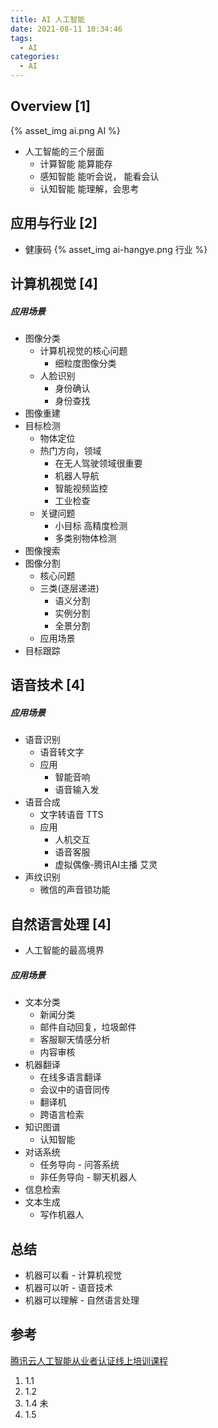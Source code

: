 ```yaml
---
title: AI 人工智能
date: 2021-08-11 10:34:46
tags:
  - AI
categories:
  - AI
---
```


<p></p>
<!-- more -->

## Overview [1]
{% asset_img  ai.png  AI %}

+ 人工智能的三个层面
  + 计算智能
    能算能存
  + 感知智能
    能听会说， 能看会认
  + 认知智能
    能理解，会思考

## 应用与行业 [2]
+ 健康码
{% asset_img  ai-hangye.png  行业 %}


 
## 计算机视觉 [4]
##### 应用场景
  + 图像分类
    - 计算机视觉的核心问题
      - 细粒度图像分类
    - 人脸识别
      - 身份确认
      - 身份查找
  + 图像重建
  + 目标检测
    - 物体定位
    - 热门方向，领域
      - 在无人驾驶领域很重要
      - 机器人导航
      - 智能视频监控
      - 工业检查 
    - 关键问题
      - 小目标 高精度检测
      - 多类别物体检测      
  + 图像搜索
  + 图像分割
    - 核心问题
    - 三类(逐层递进)
      - 语义分割
      - 实例分割
      - 全景分割
    - 应用场景  
  + 目标跟踪


## 语音技术 [4]
##### 应用场景
  + 语音识别
    - 语音转文字
    - 应用
      - 智能音响
      - 语音输入发
  + 语音合成 
    - 文字转语音 TTS
    - 应用
      - 人机交互
      - 语音客服
      - 虚拟偶像-腾讯AI主播 艾灵    
  + 声纹识别
    - 微信的声音锁功能

## 自然语言处理 [4]
+ 人工智能的最高境界

##### 应用场景  
  + 文本分类
    - 新闻分类  
    - 邮件自动回复，垃圾邮件
    - 客服聊天情感分析
    - 内容审核
  + 机器翻译
    - 在线多语言翻译
    - 会议中的语音同传
    - 翻译机
    - 跨语言检索
  + 知识图谱
    + 认知智能
  + 对话系统
    - 任务导向 - 问答系统
    - 非任务导向 - 聊天机器人
  + 信息检索
  + 文本生成
    - 写作机器人

## 总结
+ 机器可以看   -  计算机视觉 
+ 机器可以听   -  语音技术
+ 机器可以理解 -  自然语言处理

## 参考
[腾讯云人工智能从业者认证线上培训课程](https://cloud.tencent.com/edu/learning/course-3460-61199) 
1. 1.1  
2. 1.2 
3. 1.4 未
4. 1.5





